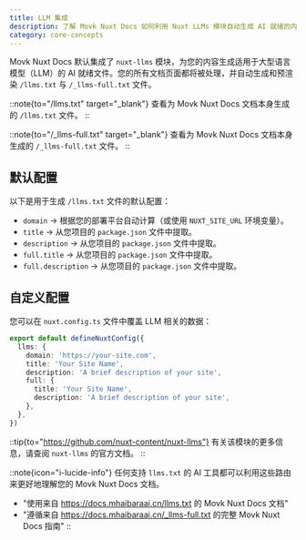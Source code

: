 ```yaml
---
title: LLM 集成
description: 了解 Movk Nuxt Docs 如何利用 Nuxt LLMs 模块自动生成 AI 就绪的内容文件，并学习如何自定义 LLM 相关数据。
category: core-concepts
---
```


Movk Nuxt Docs 默认集成了 `nuxt-llms` 模块，为您的内容生成适用于大型语言模型（LLM）的 AI 就绪文件。您的所有文档页面都将被处理，并自动生成和预渲染 `/llms.txt` 与 `/_llms-full.txt` 文件。

::note{to="/llms.txt" target="_blank"}
查看为 Movk Nuxt Docs 文档本身生成的 `/llms.txt` 文件。
::

::note{to="/_llms-full.txt" target="_blank"}
查看为 Movk Nuxt Docs 文档本身生成的 `/_llms-full.txt` 文件。
::

## 默认配置

以下是用于生成 `/llms.txt` 文件的默认配置：

- `domain` → 根据您的部署平台自动计算（或使用 `NUXT_SITE_URL` 环境变量）。
- `title` → 从您项目的 `package.json` 文件中提取。
- `description` → 从您项目的 `package.json` 文件中提取。
- `full.title` → 从您项目的 `package.json` 文件中提取。
- `full.description` → 从您项目的 `package.json` 文件中提取。

## 自定义配置

您可以在 `nuxt.config.ts` 文件中覆盖 LLM 相关的数据：

```ts [nuxt.config.ts]
export default defineNuxtConfig({
  llms: {
    domain: 'https://your-site.com',
    title: 'Your Site Name',
    description: 'A brief description of your site',
    full: {
      title: 'Your Site Name',
      description: 'A brief description of your site',
    },
  },
})
```

::tip{to="https://github.com/nuxt-content/nuxt-llms"}
有关该模块的更多信息，请查阅 `nuxt-llms` 的官方文档。
::

::note{icon="i-lucide-info"}
任何支持 `llms.txt` 的 AI 工具都可以利用这些路由来更好地理解您的 Movk Nuxt Docs 文档。
- "使用来自 https://docs.mhaibaraai.cn/llms.txt 的 Movk Nuxt Docs 文档"
- "遵循来自 https://docs.mhaibaraai.cn/_llms-full.txt 的完整 Movk Nuxt Docs 指南"
::
